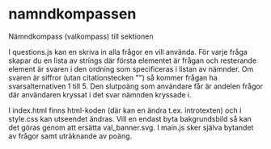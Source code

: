 # namndkompassen
Nämndkompass (valkompass) till sektionen

I questions.js kan en skriva in alla frågor en vill använda. För varje fråga skapar du en lista av strings där första elementet är frågan och resterande element är svaren i den ordning som specificeras i listan av nämnder. Om svaren är siffror (utan citationstecken "") så kommer frågan ha svarsalternativen 1 till 5. Den slutpoäng som användare får är andelen frågor där användaren kryssat i det svar nämnden kryssade i.

I index.html finns html-koden (där kan en ändra t.ex. introtexten) och i style.css kan utseendet ändras. Vill en endast byta bakgrundsbild så kan det göras genom att ersätta val_banner.svg. I main.js sker själva bytandet av frågor samt uträknande av poäng.
